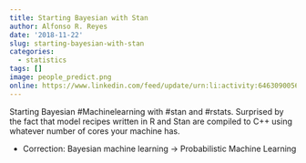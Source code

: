 ```yaml
---
title: Starting Bayesian with Stan
author: Alfonso R. Reyes
date: '2018-11-22'
slug: starting-bayesian-with-stan
categories:
  - statistics
tags: []
image: people_predict.png
online: https://www.linkedin.com/feed/update/urn:li:activity:6463090056910475264
---
```


Starting Bayesian #Machinelearning with #stan and #rstats. Surprised by the fact that model recipes written in R and Stan are compiled to C++ using whatever number of cores your machine has.

* Correction: Bayesian machine learning -> Probabilistic Machine Learning